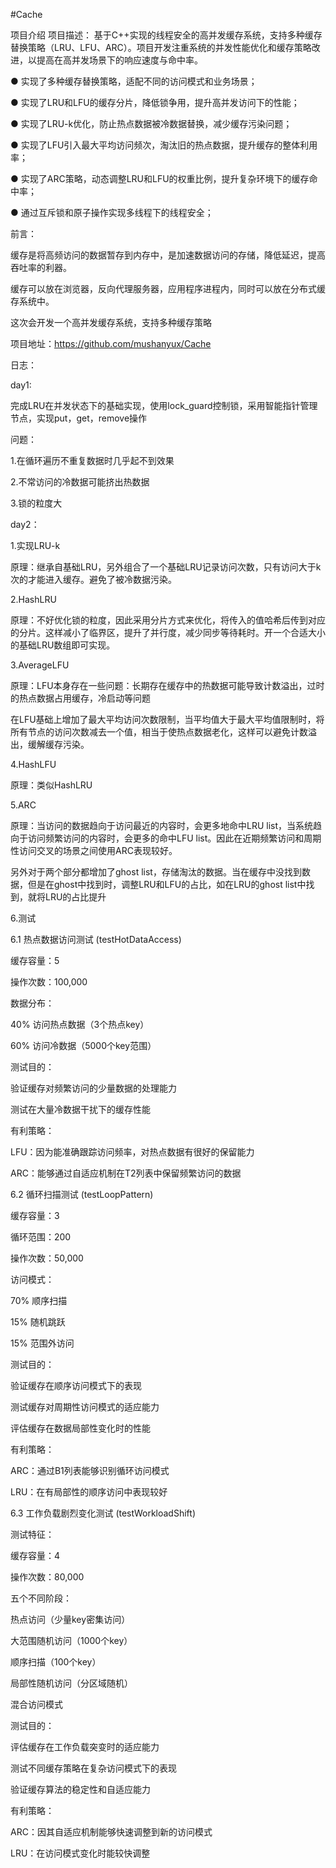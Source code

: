 #Cache

项目介绍
项目描述： 基于C++实现的线程安全的高并发缓存系统，支持多种缓存替换策略（LRU、LFU、ARC）。项目开发注重系统的并发性能优化和缓存策略改进，以提高在高并发场景下的响应速度与命中率。

● 实现了多种缓存替换策略，适配不同的访问模式和业务场景；

● 实现了LRU和LFU的缓存分片，降低锁争用，提升高并发访问下的性能；

● 实现了LRU-k优化，防止热点数据被冷数据替换，减少缓存污染问题；

● 实现了LFU引入最大平均访问频次，淘汰旧的热点数据，提升缓存的整体利用率；

● 实现了ARC策略，动态调整LRU和LFU的权重比例，提升复杂环境下的缓存命中率；

● 通过互斥锁和原子操作实现多线程下的线程安全；

前言：

缓存是将高频访问的数据暂存到内存中，是加速数据访问的存储，降低延迟，提高吞吐率的利器。

缓存可以放在浏览器，反向代理服务器，应用程序进程内，同时可以放在分布式缓存系统中。

这次会开发一个高并发缓存系统，支持多种缓存策略

项目地址：https://github.com/mushanyux/Cache

日志：

day1:

完成LRU在并发状态下的基础实现，使用lock_guard控制锁，采用智能指针管理节点，实现put，get，remove操作

问题：

1.在循环遍历不重复数据时几乎起不到效果

2.不常访问的冷数据可能挤出热数据

3.锁的粒度大

day2：

1.实现LRU-k

原理：继承自基础LRU，另外组合了一个基础LRU记录访问次数，只有访问大于k次的才能进入缓存。避免了被冷数据污染。

2.HashLRU

原理：不好优化锁的粒度，因此采用分片方式来优化，将传入的值哈希后传到对应的分片。这样减小了临界区，提升了并行度，减少同步等待耗时。开一个合适大小的基础LRU数组即可实现。

3.AverageLFU

原理：LFU本身存在一些问题：长期存在缓存中的热数据可能导致计数溢出，过时的热点数据占用缓存，冷启动等问题

在LFU基础上增加了最大平均访问次数限制，当平均值大于最大平均值限制时，将所有节点的访问次数减去一个值，相当于使热点数据老化，这样可以避免计数溢出，缓解缓存污染。

4.HashLFU

原理：类似HashLRU

5.ARC

原理：当访问的数据趋向于访问最近的内容时，会更多地命中LRU list，当系统趋向于访问频繁访问的内容时，会更多的命中LFU list。因此在近期频繁访问和周期性访问交叉的场景之间使用ARC表现较好。

另外对于两个部分都增加了ghost list，存储淘汰的数据。当在缓存中没找到数据，但是在ghost中找到时，调整LRU和LFU的占比，如在LRU的ghost list中找到，就将LRU的占比提升

6.测试

6.1 热点数据访问测试 (testHotDataAccess)

缓存容量：5

操作次数：100,000

数据分布：

40% 访问热点数据（3个热点key）

60% 访问冷数据（5000个key范围）

测试目的：

验证缓存对频繁访问的少量数据的处理能力

测试在大量冷数据干扰下的缓存性能

有利策略：

LFU：因为能准确跟踪访问频率，对热点数据有很好的保留能力

ARC：能够通过自适应机制在T2列表中保留频繁访问的数据

6.2 循环扫描测试 (testLoopPattern)

缓存容量：3

循环范围：200

操作次数：50,000

访问模式：

70% 顺序扫描

15% 随机跳跃

15% 范围外访问

测试目的：

验证缓存在顺序访问模式下的表现

测试缓存对周期性访问模式的适应能力

评估缓存在数据局部性变化时的性能

有利策略：

ARC：通过B1列表能够识别循环访问模式

LRU：在有局部性的顺序访问中表现较好

6.3 工作负载剧烈变化测试 (testWorkloadShift)

测试特征：

缓存容量：4

操作次数：80,000

五个不同阶段：

热点访问（少量key密集访问）

大范围随机访问（1000个key）

顺序扫描（100个key）

局部性随机访问（分区域随机）

混合访问模式

测试目的：

评估缓存在工作负载突变时的适应能力

测试不同缓存策略在复杂访问模式下的表现

验证缓存算法的稳定性和自适应能力

有利策略：

ARC：因其自适应机制能够快速调整到新的访问模式

LRU：在访问模式变化时能较快调整